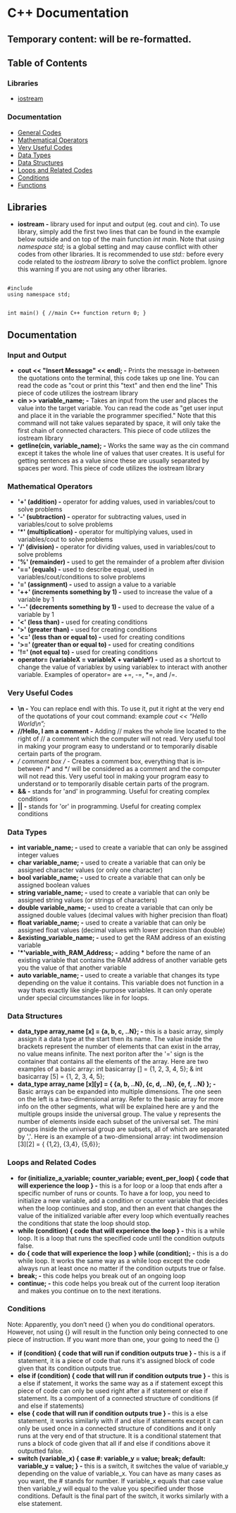 # C++ Documentation

## Temporary content: will be re-formatted.

## Table of Contents
### Libraries
- [iostream](https://github.com/ItemHunt/Learning-Hub/blob/master/languages/C%2B%2B/Cheatsheet.md#iostream)
### Documentation
- [General Codes](https://github.com/ItemHunt/Learning-Hub/blob/master/languages/C%2B%2B/Cheatsheet.md#input-and-output)
- [Mathematical Operators](https://github.com/ItemHunt/Learning-Hub/blob/master/languages/C%2B%2B/Cheatsheet.md#mathematical-operators)
- [Very Useful Codes](https://github.com/ItemHunt/Learning-Hub/blob/master/languages/C%2B%2B/Cheatsheet.md#very-useful-codes)
- [Data Types](https://github.com/ItemHunt/Learning-Hub/blob/master/languages/C%2B%2B/Cheatsheet.md#data-types)
- [Data Structures](https://github.com/ItemHunt/Learning-Hub/blob/master/languages/C%2B%2B/Cheatsheet.md#data-structures)
- [Loops and Related Codes](https://github.com/ItemHunt/Learning-Hub/blob/master/languages/C%2B%2B/Cheatsheet.md#loops-and-related-codes)
- [Conditions](https://github.com/ItemHunt/Learning-Hub/blob/master/languages/C%2B%2B/Cheatsheet.md#conditions)
- [Functions](https://github.com/ItemHunt/Learning-Hub/blob/master/languages/C%2B%2B/Cheatsheet.md#functions)

## Libraries 
- **iostream -** library used for input and output (eg. cout and cin). To use library, simply add the first two lines that can be found in the example below outside and on top of the main function *int main*. Note that *using namespace std;* is a global setting and may cause conflict with other codes from other libraries. It is recommended to use *std::* before every code related to the *iostream library* to solve the conflict problem. Ignore this warning if you are not using any other libraries.
<code>
#include <iostream>
using namespace std;

int main()
{
    //main C++ function
    return 0;
}
</code>



## Documentation
### Input and Output
- **cout << "Insert Message" << endl; -** Prints the message in-between the quotations onto the terminal, this code takes up one line. You can read the code as "cout or print this "text" and then end the line" This piece of code utilizes the iostream library
- **cin >> variable_name; -** Takes an input from the user and places the value into the target variable. You can read the code as "get user input and place it in the variable the programmer specified." Note that this command will not take values separated by space, it will only take the first chain of connected characters. This piece of code utilizes the iostream library
- **getline(cin, variable_name); -** Works the same way as the cin command except it takes the whole line of values that user creates. It is useful for getting sentences as a value since these are usually separated by spaces per word. This piece of code utilizes the iostream library

### Mathematical Operators
- **'+' (addition) -** operator for adding values, used in variables/cout to solve problems
- **'-' (subtraction) -** operator for subtracting values, used in variables/cout to solve problems
- **'*' (multiplication) -** operator for multiplying values, used in variables/cout to solve problems
- **'/' (division) -** operator for dividing values, used in variables/cout to solve problems
- **'%' (remainder) -** used to get the remainder of a problem after division
- **'==' (equals) -** used to describe equal, used in variables/cout/conditions to solve problems
- **'=' (assignment) -** used to assign a value to a variable
- **'++' (increments something by 1) -** used to increase the value of a variable by 1
- **'--' (decrements something by 1) -** used to decrease the value of a variable by 1
- **'<' (less than) -** used for creating conditions
- **'>' (greater than) -** used for creating conditions
- **'<=' (less than or equal to) -** used for creating conditions
- **'>=' (greater than or equal to) -** used for creating conditions
- **'!=' (not equal to) -** used for creating conditions
- **operator= (variableX = variableX + variableY) -** used as a shortcut to change the value of variablex by using variablex to interact with another variable. Examples of operator= are +=, -=, *=, and /=.

### Very Useful Codes
- **\n -** You can replace endl with this. To use it, put it right at the very end of the quotations of your cout command: example *cout << “Hello World\n”;*
- **//Hello, I am a comment -** Adding // makes the whole line located to the right of // a comment which the computer will not read. Very useful tool in making your program easy to understand or to temporarily disable certain parts of the program.
- **/* comment box */ -** 
Creates a comment box, everything that is in-between  /* and */  will be considered as a comment and the computer will not read this. Very useful tool in making your program easy to understand or to temporarily disable certain parts of the program.
- **&& -** stands for 'and' in programming. Useful for creating complex conditions
- **|| -** stands for 'or' in programming. Useful for creating complex conditions

### Data Types
- **int variable_name; -** used to create a variable that can only be assgined integer values
- **char variable_name; -** used to create a variable that can only be assigned character values (or only one character)
- **bool variable_name; -** used to create a variable that can only be assigned boolean values
- **string variable_name; -** used to create a variable that can only be assigned string values (or strings of characters)
- **double variable_name; -** used to create a variable that can only be assigned double values (decimal values with higher precision than float)
- **float variable_name; -** used to create a variable that can only be assigned float values (decimal values with lower precision than double)
- **&existing_variable_name; -** used to get the RAM address of an existing variable
- **'*'variable_with_RAM_Address; -** adding * before the name of an existing variable that contains the RAM address of another variable gets you the value of that another variable
- **auto variable_name; -** used to create a variable that changes its type depending on the value it contains. This variable does not function in a way thats exactly like single-purpose variables. It can only operate under special circumstances like in for loops.

### Data Structures
- **data_type array_name [x] = {a, b, c, ..N}; -** this is a basic array, simply assign it a data type at the start then its name. The value inside the brackets represent the number of elements that can exist in the array, no value means infinite. The next poriton after the '=' sign is the container that contains all the elements of the array. Here are two examples of a basic array: int basicarray [] = {1, 2, 3, 4, 5}; & int basicarray [5] = {1, 2, 3, 4, 5};
- **data_type array_name [x][y] = { {a, b, ..N}, {c, d, ..N}, {e, f, ..N} }; -** Basic arrays can be expanded into multiple dimensions. The one seen on the left is a two-dimensional array. Refer to the basic array for more info on the other segments, what will be explained here are y and the multiple groups inside the universal group. The value y represents the number of elements inside each subset of the universal set. The mini groups inside the universal group are subsets, all of which are separated by ','. Here is an example of a two-dimensional array: int twodimension [3][2] = { {1,2}, {3,4}, {5,6}};

### Loops and Related Codes
- **for (initialize_a_variable; counter_variable; event_per_loop) { code that will experience the loop } -** this is a for loop or a loop that ends after a specific number of runs or counts. To have a for loop, you need to initialize a new variable, add a condition or counter variable that decides when the loop continues and stop, and then an event that changes the value of the initialized variable after every loop which eventually reaches the conditions that state the loop should stop.
- **while (condition) { code that will experience the loop } -** this is a while loop. It is a loop that runs the specified code until the condition outputs false.
- **do { code that will experience the loop } while (condition); -** this is a do while loop. It works the same way as a while loop except the code always run at least once no matter if the condition outputs true or false.
- **break; -** this code helps you break out of an ongoing loop
- **continue; -** this code helps you break out of the current loop iteration and makes you continue on to the next iterations.

### Conditions
Note: Apparently, you don’t need {} when you do conditional operators. However, not using {} will result in the function only being connected to one piece of instruction. If you want more than one, your going to need the {}
- **if (condition) { code that will run if condition outputs true } -** this is a if statement, it is a piece of code that runs it's assigned block of code given that its condition outputs true.
- **else if (condition) { code that will run if condition outputs true } -** this is a else if statement, it works the same way as a if statement except this piece of code can only be used right after a if statement or else if statement. Its a component of a connected structure of conditions (if and else if statements)
- **else { code that will run if condition outputs true } -** this is a else statement, it works similarly with if and else if statements except it can only be used once in a connected structure of conditions and it only runs at the very end of that structure. It is a conditional statement that runs a block of code given that all if and else if conditions above it outputted false. 
- **switch (variable_x) { case #: variable_y = value; break; default: variable_y = value; } -** this is a switch, it switches the value of variable_y depending on the value of variable_x. You can have as many cases as you want, the # stands for number. If variable_x equals that case value then variable_y will equal to the value you specified under those conditions. Default is the final part of the switch, it works similarly with a else statement. 